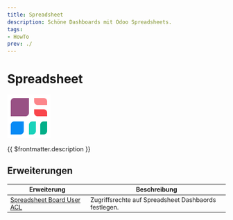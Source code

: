 ```yaml
---
title: Spreadsheet
description: Schöne Dashboards mit Odoo Spreadsheets.
tags:
- HowTo
prev: ./
---
```

# Spreadsheet
![icons_odoo_spreadsheet_dashboard](attachments/icons_odoo_spreadsheet_dashboard.png)

{{ $frontmatter.description }}

## Erweiterungen

| Erweiterung                                                       | Beschreibung                                         |
| ----------------------------------------------------------------- | ---------------------------------------------------- |
| [Spreadsheet Board User ACL](Spreadsheet%20Board%20User%20ACL.md) | Zugriffsrechte auf Spreadsheet Dashbaords festlegen. |

